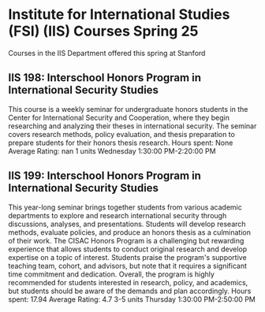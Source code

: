 # Institute for International Studies (FSI) (IIS) Courses Spring 25 
Courses in the IIS Department offered this spring at Stanford
 ## IIS 198: Interschool Honors Program in International Security Studies
This course is a weekly seminar for undergraduate honors students in the Center for International Security and Cooperation, where they begin researching and analyzing their theses in international security. The seminar covers research methods, policy evaluation, and thesis preparation to prepare students for their honors thesis research.
Hours spent: None
Average Rating: nan
1 units
Wednesday 1:30:00 PM-2:20:00 PM
## IIS 199: Interschool Honors Program in International Security Studies
This year-long seminar brings together students from various academic departments to explore and research international security through discussions, analyses, and presentations. Students will develop research methods, evaluate policies, and produce an honors thesis as a culmination of their work.
The CISAC Honors Program is a challenging but rewarding experience that allows students to conduct original research and develop expertise on a topic of interest. Students praise the program's supportive teaching team, cohort, and advisors, but note that it requires a significant time commitment and dedication. Overall, the program is highly recommended for students interested in research, policy, and academics, but students should be aware of the demands and plan accordingly.
Hours spent: 17.94
Average Rating: 4.7
3-5 units
Thursday 1:30:00 PM-2:50:00 PM
